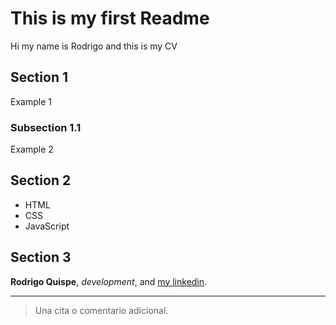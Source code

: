 # This is my first Readme

Hi my name is Rodrigo and this is my CV

## Section 1

Example 1

### Subsection 1.1

Example 2

## Section 2

- HTML
- CSS
- JavaScript

## Section 3

**Rodrigo Quispe**, _development_, and [my linkedin](https://www.linkedin.com/in/rodrigo-quispe-mendoza-8337a1283).

---

> Una cita o comentario adicional.
